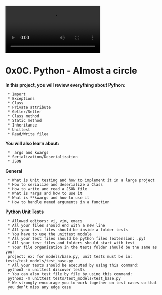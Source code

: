 ![almost a circle](https://s3.amazonaws.com/intranet-projects-files/holbertonschool-higher-level_programming+/331/giphy.mp4)

# **0x0C. Python - Almost a circle**

**In this project, you will review everything about Python:**

     * Import
     * Exceptions
     * Class
     * Private attribute
     * Getter/Setter
     * Class method
     * Static method
     * Inheritance
     * Unittest
     * Read/Write filea

**You will also learn about:**

     *  args and kwargs
     * Serialization/Deserialization
     * JSON


**General**

     * What is Unit testing and how to implement it in a large project
     * How to serialize and deserialize a Class
     * How to write and read a JSON file
     * What is *args and how to use it
     * What is **kwargs and how to use it
     * How to handle named arguments in a function

**Python Unit Tests**

	 * Allowed editors: vi, vim, emacs
	 * All your files should end with a new line
	 * All your test files should be inside a folder tests
	 * You have to use the unittest module
	 * All your test files should be python files (extension: .py)
	 * All your test files and folders should start with test_
	 * Your file organization in the tests folder should be the same as your 
	 project: ex: for models/base.py, unit tests must be in: tests/test_models/test_base.py
	 * All your tests should be executed by using this command:
	 python3 -m unittest discover tests
	 * You can also test file by file by using this command:
	 python3 -m unittest tests/test_models/test_base.py
	 * We strongly encourage you to work together on test cases so that
	 you don’t miss any edge case